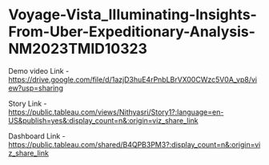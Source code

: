 # Voyage-Vista_IIIuminating-Insights-From-Uber-Expeditionary-Analysis-NM2023TMID10323

Demo video Link - https://drive.google.com/file/d/1azjD3huE4rPnbLBrVX00CWzc5V0A_vp8/view?usp=sharing

Story Link - https://public.tableau.com/views/Nithyasri/Story1?:language=en-US&publish=yes&:display_count=n&:origin=viz_share_link

Dashboard Link - https://public.tableau.com/shared/B4QPB3PM3?:display_count=n&:origin=viz_share_link
